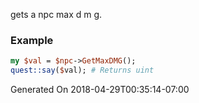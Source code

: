 gets a npc max d m g.
### Example

```perl
my $val = $npc->GetMaxDMG();
quest::say($val); # Returns uint
```


Generated On 2018-04-29T00:35:14-07:00
